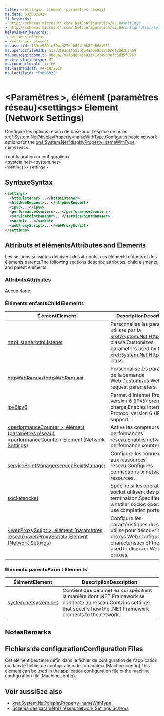 ```yaml
---
title: <settings>, élément (paramètres réseau)
ms.date: 03/30/2017
f1_keywords:
- http://schemas.microsoft.com/.NetConfiguration/v2.0#settings
- http://schemas.microsoft.com/.NetConfiguration/v2.0#configuration/system.net/settings
helpviewer_keywords:
- settings element
- <settings> element
ms.assetid: 189ce989-c39b-427d-b004-6b82a668b931
ms.openlocfilehash: a1733803d1f5a5bf64aeb69d0360cef3de3b3a69
ms.sourcegitcommit: 0be8a279af6d8a43e03141e349d3efd5d35f8767
ms.translationtype: MT
ms.contentlocale: fr-FR
ms.lasthandoff: 04/18/2019
ms.locfileid: "59096925"
---
```

# <a name="settings-element-network-settings"></a><span data-ttu-id="bf3fb-102">\<Paramètres >, élément (paramètres réseau)</span><span class="sxs-lookup"><span data-stu-id="bf3fb-102">\<settings> Element (Network Settings)</span></span>
<span data-ttu-id="bf3fb-103">Configure les options réseau de base pour l’espace de noms <xref:System.Net?displayProperty=nameWithType>.</span><span class="sxs-lookup"><span data-stu-id="bf3fb-103">Configures basic network options for the <xref:System.Net?displayProperty=nameWithType> namespace.</span></span>  
  
 <span data-ttu-id="bf3fb-104">\<configuration></span><span class="sxs-lookup"><span data-stu-id="bf3fb-104">\<configuration></span></span>  
<span data-ttu-id="bf3fb-105">\<system.net></span><span class="sxs-lookup"><span data-stu-id="bf3fb-105">\<system.net></span></span>  
<span data-ttu-id="bf3fb-106">\<settings></span><span class="sxs-lookup"><span data-stu-id="bf3fb-106">\<settings></span></span>  
  
## <a name="syntax"></a><span data-ttu-id="bf3fb-107">Syntaxe</span><span class="sxs-lookup"><span data-stu-id="bf3fb-107">Syntax</span></span>  
  
```xml  
<settings>  
  <httpListener>...</httpListener>  
  <httpWebRequest>...</httpWebRequest>  
  <ipv6>...</ipv6>  
  <performanceCounters>...</performanceCounters>  
  <servicePointManager>...</servicePointManager>  
  <socket>...</socket>  
  <webProxyScript>...</webProxyScript>  
</settings>  
```  
  
## <a name="attributes-and-elements"></a><span data-ttu-id="bf3fb-108">Attributs et éléments</span><span class="sxs-lookup"><span data-stu-id="bf3fb-108">Attributes and Elements</span></span>  
 <span data-ttu-id="bf3fb-109">Les sections suivantes décrivent des attributs, des éléments enfants et des éléments parents.</span><span class="sxs-lookup"><span data-stu-id="bf3fb-109">The following sections describe attributes, child elements, and parent elements.</span></span>  
  
### <a name="attributes"></a><span data-ttu-id="bf3fb-110">Attributs</span><span class="sxs-lookup"><span data-stu-id="bf3fb-110">Attributes</span></span>  
 <span data-ttu-id="bf3fb-111">Aucun.</span><span class="sxs-lookup"><span data-stu-id="bf3fb-111">None.</span></span>  
  
### <a name="child-elements"></a><span data-ttu-id="bf3fb-112">Éléments enfants</span><span class="sxs-lookup"><span data-stu-id="bf3fb-112">Child Elements</span></span>  
  
|<span data-ttu-id="bf3fb-113">Élément</span><span class="sxs-lookup"><span data-stu-id="bf3fb-113">Element</span></span>|<span data-ttu-id="bf3fb-114">Description</span><span class="sxs-lookup"><span data-stu-id="bf3fb-114">Description</span></span>|  
|-------------|-----------------|  
|[<span data-ttu-id="bf3fb-115">httpListener</span><span class="sxs-lookup"><span data-stu-id="bf3fb-115">httpListener</span></span>](../../../../../docs/framework/configure-apps/file-schema/network/httplistener-element-network-settings.md)|<span data-ttu-id="bf3fb-116">Personnalise les paramètres utilisés par la <xref:System.Net.HttpListener> classe.</span><span class="sxs-lookup"><span data-stu-id="bf3fb-116">Customizes parameters used by the <xref:System.Net.HttpListener> class.</span></span>|  
|[<span data-ttu-id="bf3fb-117">httpWebRequest</span><span class="sxs-lookup"><span data-stu-id="bf3fb-117">httpWebRequest</span></span>](../../../../../docs/framework/configure-apps/file-schema/network/httpwebrequest-element-network-settings.md)|<span data-ttu-id="bf3fb-118">Personnalise les paramètres de la demande Web.</span><span class="sxs-lookup"><span data-stu-id="bf3fb-118">Customizes Web request parameters.</span></span>|  
|[<span data-ttu-id="bf3fb-119">ipv6</span><span class="sxs-lookup"><span data-stu-id="bf3fb-119">ipv6</span></span>](../../../../../docs/framework/configure-apps/file-schema/network/ipv6-element-network-settings.md)|<span data-ttu-id="bf3fb-120">Permet d’Internet Protocol version 6 (IPv6) prennent en charge.</span><span class="sxs-lookup"><span data-stu-id="bf3fb-120">Enables Internet Protocol version 6 (IPv6) support.</span></span>|  
|[<span data-ttu-id="bf3fb-121">\<performanceCounter >, élément (paramètres réseau)</span><span class="sxs-lookup"><span data-stu-id="bf3fb-121">\<performanceCounter> Element (Network Settings)</span></span>](../../../../../docs/framework/configure-apps/file-schema/network/performancecounter-element-network-settings.md)|<span data-ttu-id="bf3fb-122">Active les compteurs de performances réseau.</span><span class="sxs-lookup"><span data-stu-id="bf3fb-122">Enables network performance counters.</span></span>|  
|[<span data-ttu-id="bf3fb-123">servicePointManager</span><span class="sxs-lookup"><span data-stu-id="bf3fb-123">servicePointManager</span></span>](../../../../../docs/framework/configure-apps/file-schema/network/servicepointmanager-element-network-settings.md)|<span data-ttu-id="bf3fb-124">Configure les connexions aux ressources réseau.</span><span class="sxs-lookup"><span data-stu-id="bf3fb-124">Configures connections to network resources.</span></span>|  
|[<span data-ttu-id="bf3fb-125">socket</span><span class="sxs-lookup"><span data-stu-id="bf3fb-125">socket</span></span>](../../../../../docs/framework/configure-apps/file-schema/network/socket-element-network-settings.md)|<span data-ttu-id="bf3fb-126">Spécifie si les opérations de socket utilisent des ports de terminaison.</span><span class="sxs-lookup"><span data-stu-id="bf3fb-126">Specifies whether socket operations use completion ports.</span></span>|  
|[<span data-ttu-id="bf3fb-127">\<webProxyScript >, élément (paramètres réseau)</span><span class="sxs-lookup"><span data-stu-id="bf3fb-127">\<webProxyScript> Element (Network Settings)</span></span>](../../../../../docs/framework/configure-apps/file-schema/network/webproxyscript-element-network-settings.md)|<span data-ttu-id="bf3fb-128">Configure les caractéristiques du script utilisé pour découvrir les proxys Web.</span><span class="sxs-lookup"><span data-stu-id="bf3fb-128">Configures the characteristics of the script used to discover Web proxies.</span></span>|  
  
### <a name="parent-elements"></a><span data-ttu-id="bf3fb-129">Éléments parents</span><span class="sxs-lookup"><span data-stu-id="bf3fb-129">Parent Elements</span></span>  
  
|<span data-ttu-id="bf3fb-130">Élément</span><span class="sxs-lookup"><span data-stu-id="bf3fb-130">Element</span></span>|<span data-ttu-id="bf3fb-131">Description</span><span class="sxs-lookup"><span data-stu-id="bf3fb-131">Description</span></span>|  
|-------------|-----------------|  
|[<span data-ttu-id="bf3fb-132">system.net</span><span class="sxs-lookup"><span data-stu-id="bf3fb-132">system.net</span></span>](../../../../../docs/framework/configure-apps/file-schema/network/system-net-element-network-settings.md)|<span data-ttu-id="bf3fb-133">Contient des paramètres qui spécifient la manière dont .NET Framework se connecte au réseau.</span><span class="sxs-lookup"><span data-stu-id="bf3fb-133">Contains settings that specify how the .NET Framework connects to the network.</span></span>|  
  
## <a name="remarks"></a><span data-ttu-id="bf3fb-134">Notes</span><span class="sxs-lookup"><span data-stu-id="bf3fb-134">Remarks</span></span>  
  
## <a name="configuration-files"></a><span data-ttu-id="bf3fb-135">Fichiers de configuration</span><span class="sxs-lookup"><span data-stu-id="bf3fb-135">Configuration Files</span></span>  
 <span data-ttu-id="bf3fb-136">Cet élément peut être défini dans le fichier de configuration de l'application ou dans le fichier de configuration de l'ordinateur (Machine.config).</span><span class="sxs-lookup"><span data-stu-id="bf3fb-136">This element can be used in the application configuration file or the machine configuration file (Machine.config).</span></span>  
  
## <a name="see-also"></a><span data-ttu-id="bf3fb-137">Voir aussi</span><span class="sxs-lookup"><span data-stu-id="bf3fb-137">See also</span></span>

- <xref:System.Net?displayProperty=nameWithType>
- [<span data-ttu-id="bf3fb-138">Schéma des paramètres réseau</span><span class="sxs-lookup"><span data-stu-id="bf3fb-138">Network Settings Schema</span></span>](../../../../../docs/framework/configure-apps/file-schema/network/index.md)
